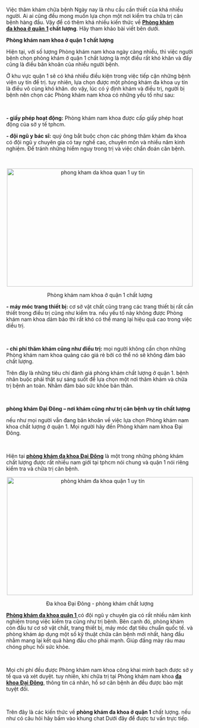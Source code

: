 <p><br />
Việc thăm khám chữa bệnh Ngày nay là nhu cầu cần thiết của khá nhiều người. Ai ai cũng đều mong muốn lựa chọn một nơi kiểm tra chữa trị căn bệnh hàng đầu. Vậy để có thêm khá nhiều kiến thức về <a href="http://phathaiantoanhcm.com/phong-kham-da-khoa-o-quan-1-chat-luong-da-khoa-quan-1-306.html"><strong>Phòng khám đa&nbsp;khoa ở quận</strong> </a><strong><a href="http://phathaiantoanhcm.com/phong-kham-da-khoa-o-quan-1-chat-luong-da-khoa-quan-1-306.html">1</a> chất lượng</strong>. Hãy tham khảo bài viết bên dưới.</p>

<p><strong>Phòng khám nam khoa ở quận 1 chất lượng</strong></p>

<p>Hiện tại, với số lượng Phòng khám nam khoa ngày càng nhiều, thì việc người bệnh chọn phòng khám ở quận 1 chất lượng là một điều rất khó khăn và đấy cũng là điều băn khoăn của nhiều người bệnh.</p>

<p>Ở khu vực quận 1 sẽ có khá nhiều điều kiện trong việc tiếp cận những bệnh viện uy tín để trị. tuy nhiên, lựa chọn được một phóng khám đa khoa uy tín là điều vô cùng khó khăn. do vậy, lúc có ý định khám và điều trị, người bị bệnh nên chọn các Phòng khám nam khoa có những yếu tố như sau:</p>

<p>&nbsp;</p>

<p><strong>- giấy phép hoạt động:</strong> Phòng khám nam khoa được cấp giấy phép hoạt động của sở y tế tphcm.</p>

<p><strong>- đội ngũ y bác sĩ:</strong> quý ông bắt buộc chọn các phóng thăm khám đa khoa có đội ngũ y chuyên gia có tay nghề cao, chuyên môn và nhiều năm kinh nghiệm. Để tránh những hiểm nguy trong trị và việc chẩn đoán căn bệnh.</p>

<p>&nbsp;</p>

<p style="text-align:center"><img alt="phong kham da khoa quan 1 uy tin" src="http://dakhoadaidong.vn/upload/hinhanh/gioi-thieu-phong-kham-da-khoa-dai-dong1(1).jpg" style="height:317px; width:500px" /></p>

<p style="text-align:center">Phòng khám nam khoa ở quận 1 chất lượng</p>

<p><strong>- máy móc trang thiết bị: </strong>cơ sở vật chất cũng trang các trang thiết bị rất cần thiết trong điều trị cũng như kiểm tra. nếu yếu tố này không được Phòng khám nam khoa dảm bảo thì rất khó có thể mang lại hiệu quả cao trong việc diều trị.</p>

<p>&nbsp;</p>

<p><strong>- chi phí thăm khám cũng như điều trị:</strong> mọi người không cần chọn những Phòng khám nam khoa quảng cáo giá rẻ bởi có thể nó sẽ không đảm bảo chất lượng.</p>

<p>Trên đây là những tiêu chí đánh giá phòng khám chất lượng ở quận 1. bệnh nhân buộc phải thật sự sáng suốt để lựa chọn một nơi thăm khám và chữa trị bệnh an toàn. Nhằm đảm bảo sức khỏe bản thân.</p>

<p>&nbsp;</p>

<p><strong>phòng khám Đại Đông &ndash; nơi khám cũng như trị căn bệnh uy tín chất lượng</strong></p>

<p>nếu như mọi người vẫn đang băn khoăn về việc lựa chọn Phòng khám nam khoa chất lượng ở quận 1. Mọi người hãy đến Phòng khám nam khoa Đại Đông.</p>

<p>&nbsp;</p>

<p>Hiện tại <a href="http://www.baomoi.com/phong-kham-da-khoa-dai-dong-dia-chi-tin-cay-dieu-tri-benh-nam-khoa/c/21834464.epi"><strong>phòng khám đa khoa Đại Đông</strong></a> là một trong những phòng khám chất lượng được rất nhiều nam giới tại tphcm nói chung và quận 1 nói riêng kiểm tra và chữa trị căn bệnh.</p>

<p style="text-align:center"><img alt="phòng khám đa khoa quận  1 uy tín" src="http://dakhoadaidong.vn/upload/hinhanh/gioi-thieu-phong-kham-da-khoa-dai-dong3.jpg" style="height:317px; width:500px" /></p>

<p style="text-align:center">Đa khoa Đại Đông - phòng khám chất lượng</p>

<p><a href="http://phathaiantoanhcm.com/phong-kham-da-khoa-o-quan-1-chat-luong-da-khoa-quan-1-306.html"><strong>Phòng khám đa&nbsp;khoa quận 1</strong> </a>có đội ngũ y chuyên gia có rất nhiều năm kinh nghiệm trong việc kiểm tra cũng như trị bệnh. Bên cạnh đó, phòng khám còn đầu tư cơ sở vật chất, trang thiết bị, máy móc đạt tiêu chuẩn quốc tế. và phòng khám áp dụng một số kỹ thuật chữa căn bệnh mới nhất, hàng đầu nhằm mang lại kết quả hàng đầu cho phái mạnh. Giúp đấng mày râu mau chóng phục hồi sức khỏe.</p>

<p>&nbsp;</p>

<p>Mọi chi phí đều được Phòng khám nam khoa công khai minh bạch được sở y tế qua và xét duyệt. tuy nhiên, khi chữa trị tại Phòng khám nam khoa <a href="http://www.baomoi.com/phong-kham-da-khoa-dai-dong-dia-chi-tin-cay-dieu-tri-benh-nam-khoa/c/21834464.epi"><strong>đa khoa Đại Đông</strong></a>, thông tin cá nhân, hồ sơ căn bệnh án đều được bảo mật tuyệt đối.</p>

<p>&nbsp;</p>

<p>Trên đây là các kiến thức về <strong>phòng khám đa khoa ở quận 1</strong> chất lượng. nếu như có câu hỏi hãy bấm vào khung chat Dưới đây để được tư vấn trực tiếp.</p>

<p>&nbsp;</p>

<p>&nbsp;</p>
